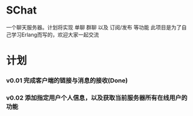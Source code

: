 # SChat
一个聊天服务器。计划将实现 单聊 群聊 以及 订阅/发布 等功能
此项目是为了自己学习Erlang而写的，欢迎大家一起交流

# 计划
### v0.01 完成客户端的链接与消息的接收(Done)
### v0.02 添加指定用户个人信息，以及获取当前服务器所有在线用户的功能
